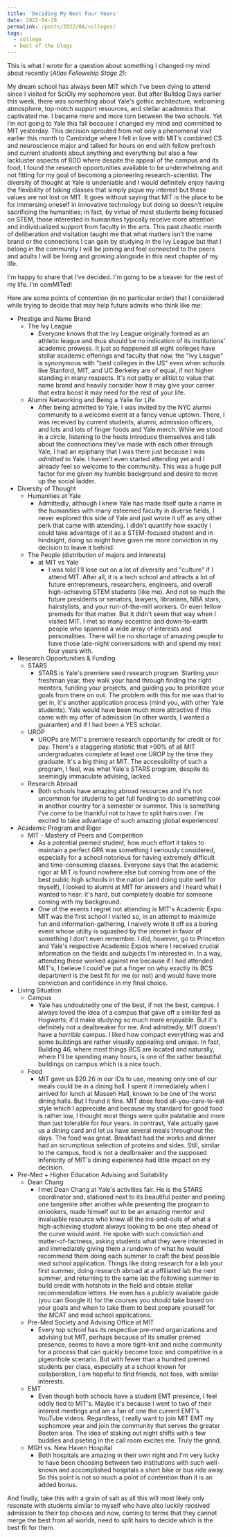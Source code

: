 ```yaml
---
title: 'Deciding My Next Four Years'
date: 2022-04-28
permalink: /posts/2022/04/colleges/
tags:
  - college
  - best of the blogs
---
```


This is what I wrote for a question about something I changed my mind about recently (*Atlas Fellowship Stage 2)*:

My dream school has always been MIT which I’ve been dying to attend since I visited for SciOly my sophomore year. But after Bulldog Days earlier this week, there was something about Yale's gothic architecture, welcoming atmosphere, top-notch support resources, and stellar academics that captivated me. I became more and more torn between the two schools. Yet I’m not going to Yale this fall because I changed my mind and committed to MIT yesterday. This decision sprouted from not only a phenomenal visit earlier this month to Cambridge where I fell in love with MIT’s combined CS and neuroscience major and talked for hours on end with fellow prefrosh and current students about anything and everything but also a few lackluster aspects of BDD where despite the appeal of the campus and its food, I found the research opportunities available to be underwhelming and not fitting for my goal of becoming a pioneering research-scientist. The diversity of thought at Yale is undeniable and I would definitely enjoy having the flexibility of taking classes that simply pique my interest but these values are not lost on MIT. It goes without saying that MIT is the place to be for immersing oneself in innovative technology but doing so doesn’t require sacrificing the humanities; in fact, by virtue of most students being focused on STEM, those interested in humanities typically receive more attention and individualized support from faculty in the arts. This past chaotic month of deliberation and visitation taught me that what matters isn’t the name brand or the connections I can gain by studying in the Ivy League but that I belong in the community I will be joining and feel connected to the peers and adults I will be living and growing alongside in this next chapter of my life.

I'm happy to share that I've decided. I'm going to be a beaver for the rest of my life. I'm comMITed!

Here are some points of contention (in no particular order) that I considered while trying to decide that may help future admits who think like me:

- Prestige and Name Brand
    - The Ivy League
        - Everyone knows that the Ivy League originally formed as an athletic league and thus should be no indication of its institutions' academic prowess. It just so happened all eight colleges have stellar academic offerings and faculty that now, the "Ivy League" is synonymous with "best colleges in the US" even when schools like Stanford, MIT, and UC Berkeley are of equal, if not higher standing in many respects. It's not petty or elitist to value that name brand and heavily consider how it may give your career that extra boost it may need for the rest of your life.
    - Alumni Networking and Being a Yalie for Life
        - After being admitted to Yale, I was invited by the NYC alumni community to a welcome event at a fancy venue uptown. There, I was received by current students, alumni, admission officers, and lots and lots of finger foods and Yale merch. While we stood in a circle, listening to the hosts introduce themselves and talk about the connections they've made with each other through Yale, I had an epiphany that I was there just because I was *admitted* to Yale. I haven't even started attending yet and I already feel so welcome to the community. This was a huge pull factor for me given my humble background and desire to move up the social ladder.
- Diversity of Thought
    - Humanities at Yale
        - Admittedly, although I knew Yale has made itself quite a name in the humanities with many esteemed faculty in diverse fields, I never explored this side of Yale and just wrote it off as any other perk that came with attending. I didn't quantify how exactly I could take advantage of it as a STEM-focused student and in hindsight, doing so might have given me more conviction in my decision to leave it behind.
    - The People (distribution of majors and interests)
        - at MIT vs Yale
            - I was told I'll lose out on a lot of diversity and "culture" if I attend MIT. After all, it is a tech school and attracts a lot of future entrepreneurs, researchers, engineers, and overall high-achieving STEM students (like me). And not so much the future presidents or senators, lawyers, librarians, NBA stars, hairstylists, and your run-of-the-mill workers. Or even fellow premeds for that matter. But it didn't seem that way when I visited MIT. I met so many eccentric and down-to-earth people who spanned a wide array of interests and personalities. There will be no shortage of amazing people to have those late-night conversations with and spend my next four years with.
- Research Opportunities & Funding
    - STARS
        - STARS is Yale's premiere seed research program. Starting your freshman year, they walk your hand through finding the right mentors, funding your projects, and guiding you to prioritize your goals from there on out. The problem with this for me was that to get in, it's another application process (mind you, with other Yale students). Yale would have been much more attractive if this came with my offer of admission (in other words, I wanted a guarantee) and if I had been a YES scholar.
    - UROP
        - UROPs are MIT's premiere research opportunity for credit or for pay. There's a staggering statistic that >90% of all MIT undergraduates complete at least one UROP by the time they graduate. It's a big thing at MIT. The accessibility of such a program, I feel, was what Yale's STARS program, despite its seemingly immaculate advising, lacked.
    - Research Abroad
        - Both schools have amazing abroad resources and it's not uncommon for students to get full funding to do something cool in another country for a semester or summer. This is something I've come to be thankful not to have to split hairs over. I'm excited to take advantage of such amazing global experiences!
- Academic Program and Rigor
    - MIT - Mastery of Peers and Competition
        - As a potential premed student, how much effort it takes to maintain a perfect GPA was something I seriously considered, especially for a school notorious for having extremely difficult and time-consuming classes. Everyone says that the academic rigor at MIT is found nowhere else but coming from one of the best public high schools in the nation (and doing quite well for myself), I looked to alumni at MIT for answers and I heard what I wanted to hear: it's hard, but completely doable for someone coming with my background.
        - One of the events I regret not attending is MIT's Academic Expo. MIT was the first school I visited so, in an attempt to maximize fun and information-gathering, I naively wrote it off as a boring event whose utility is squashed by the internet in favor of something I don't even remember. I did, however, go to Princeton and Yale's respective Academic Expos where I received crucial information on the fields and subjects I'm interested in. In a way, attending these worked against me because if I had attended MIT's, I believe I could've put a finger on why exactly its BCS department is the best fit for me (or not) and would have more conviction and confidence in my final choice.
- Living Situation
    - Campus
        - Yale has undoubtedly one of the best, if not the best, campus. I always loved the idea of a campus that gave off a similar feel as Hogwarts; it'd make studying so much more enjoyable. But it's definitely not a dealbreaker for me. And admittedly, MIT doesn't have a *horrible* campus. I liked how compact everything was and some buildings are rather visually appealing and unique. In fact, Building 46, where most things BCS are located and naturally, where I'll be spending many hours, is one of the rather beautiful buildings on campus which is a nice touch.
    - Food
        - MIT gave us $20.26 in our IDs to use, meaning only one of our meals could be in a dining hall. I spent it immediately when I arrived for lunch at Masseh Hall, known to be one of the worst dining halls. But I found it fine. MIT does food all-you-care-to-eat style which I appreciate and because my standard for good food is rather low, I thought most things were quite palatable and more than just tolerable for four years. In contrast, Yale actually gave us a dining card and let us have several meals throughout the days. The food was great. Breakfast had the works and dinner had an scrumptious selection of proteins and sides. Still, similar to the campus, food is not a dealbreaker and the supposed inferiority of MIT's dining experience had little impact on my decision.
- Pre-Med + Higher Education Advising and Suitability
    - Dean Chang
        - I met Dean Chang at Yale's activities fair. He is the STARS coordinator and, stationed next to its beautiful poster and peeling one tangerine after another while presenting the program to onlookers, made himself out to be an amazing mentor and invaluable resource who knew all the ins-and-outs of what a high-achieving student always looking to be one step ahead of the curve would want. He spoke with such conviction and matter-of-factness, asking students what they were interested in and immediately giving them a rundown of what he would recommend them doing each summer to craft the best possible med school application. Things like doing research for a lab your first summer, doing research abroad at a affiliated lab the next summer, and returning to the same lab the following summer to build credit with hotshots in the field and obtain stellar recommendation letters. He even has a publicly available guide (you can Google it) for the courses you should take based on your goals and when to take them to best prepare yourself for the MCAT and med school applications.
    - Pre-Med Society and Advising Office at MIT
        - Every top school has its respective pre-med organizations and advising but MIT, perhaps because of its smaller premed presence, seems to have a more tight-knit and niche community for a process that can quickly become toxic and competitive in a pigeonhole scenario. But with fewer than a hundred premed students per class, especially at a school known for collaboration, I am hopeful to find friends, not foes, with similar interests.
    - EMT
        - Even though both schools have a student EMT presence, I feel oddly tied to MIT's. Maybe it's because I went to two of their interest meetings and am a fan of one the current EMT's YouTube videos. Regardless, I really want to join MIT EMT my sophomore year and join the community that serves the greater Boston area. The idea of staking out night shifts with a few buddies and pseting in the call room excites me. Truly the grind.
    - MGH vs. New Haven Hospital
        - Both hospitals are amazing in their own right and I'm very lucky to have been choosing between two institutions with such well-known and accomplished hospitals a short bike or bus ride away. So this point is not so much a point of contention than it is an added bonus.

And finally, take this with a grain of salt as all this will most likely only resonate with students similar to myself who have also luckily received admission to their top choices and now, coming to terms that they cannot merge the best from all worlds, need to split hairs to decide which is the best fit for them.
